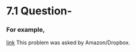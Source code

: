﻿# 7.1 Question- 
### For example,
[link](https://www.interviewbit.com/problems/excel-column-number/)
This problem was asked by Amazon/Dropbox.